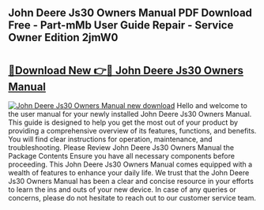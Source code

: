 ## John Deere Js30 Owners Manual PDF Download Free - Part-mMb User Guide Repair - Service Owner Edition 2jmW0

# <h2><a href="http://bc93271.oget.top/?id=John+Deere+Js30+Owners+Manual">🔗Download New 👉🔴 John Deere Js30 Owners Manual</a></h2>

[![John Deere Js30 Owners Manual new download](https://i.imgur.com/5g1atiW.png)](http://bc93271.oget.top/?id=John+Deere+Js30+Owners+Manual)
Hello and welcome to the user manual for your newly installed John Deere Js30 Owners Manual. This guide is designed to help you get the most out of your product by providing a comprehensive overview of its features, functions, and benefits. You will find clear instructions for operation, maintenance, and troubleshooting. Please Review John Deere Js30 Owners Manual the Package Contents Ensure you have all necessary components before proceeding. This John Deere Js30 Owners Manual comes equipped with a wealth of features to enhance your daily life. We trust that the John Deere Js30 Owners Manual has been a clear and concise resource in your efforts to learn the ins and outs of your new device. In case of any queries or concerns, please do not hesitate to reach out to our customer service team.
